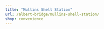 ```yaml
---
title: "Mullins Shell Station"
url: /albert-bridge/mullins-shell-station/
shop: convenience
---
```


